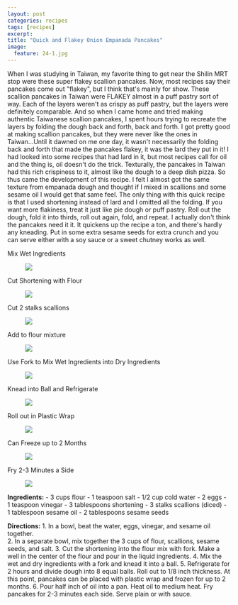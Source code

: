 ```yaml
---
layout: post
categories: recipes
tags: [recipes]
excerpt: 
title: "Quick and Flakey Onion Empanada Pancakes"
image:
  feature: 24-1.jpg
---
```


When I was studying in Taiwan, my favorite thing to get near the Shilin MRT stop were these super flakey scallion pancakes.  Now, most recipes say their pancakes come out "flakey", but I think that's mainly for show.  These scallion pancakes in Taiwan were FLAKEY almost in a puff pastry sort of way.  Each of the layers weren't as crispy as puff pastry, but the layers were definitely comparable. And so when I came home and tried making authentic Taiwanese scallion pancakes, I spent hours trying to recreate the layers by folding the dough back and forth, back and forth.  I got pretty good at making scallion pancakes, but they were never like the ones in Taiwan...Until it dawned on me one day, it wasn't necessarily the folding back and forth that made the pancakes flakey, it was the lard they put in it!  I had looked into some recipes that had lard in it, but most recipes call for oil and the thing is, oil doesn't do the trick.  Texturally, the pancakes in Taiwan had this rich crispiness to it, almost like the dough to a deep dish pizza.  So thus came the development of this recipe.  I felt I almost got the same texture from empanada dough and thought if I mixed in scallions and some sesame oil I would get that same feel.  The only thing with this quick recipe is that I used shortening instead of lard and I omitted all the folding.  If you want more flakiness, treat it just like pie dough or puff pastry. Roll out the dough, fold it into thirds, roll out again, fold, and repeat.  I actually don't think the pancakes need it it.  It quickens up the recipe a ton, and there's hardly any kneading.  Put in some extra sesame seeds for extra crunch and you can serve either with a soy sauce or a sweet chutney works as well.

Mix Wet Ingredients

<figure> <img src='/images/24-2.jpg'> </figure>

Cut Shortening with Flour

<figure> <img src='/images/24-3.jpg'> </figure>

Cut 2 stalks scallions

<figure> <img src='/images/24-4.jpg'> </figure>

Add to flour mixture

<figure> <img src='/images/24-5.jpg'> </figure>

Use Fork to Mix Wet Ingredients into Dry Ingredients

<figure> <img src='/images/24-6.jpg'> </figure>

Knead into Ball and Refrigerate

<figure> <img src='/images/24-7.jpg'> </figure>

Roll out in Plastic Wrap

<figure> <img src='/images/24-8.jpg'> </figure>

Can Freeze up to 2 Months

<figure> <img src='/images/24-9.jpg'> </figure>

Fry 2-3 Minutes a Side

<figure> <img src='/images/24-10.jpg'> </figure>
<section class='recipe'>
<p><strong>Ingredients:</strong>
- 3 cups flour 
- 1 teaspoon salt
- 1/2 cup cold water
- 2 eggs
- 1 teaspoon vinegar
- 3 tablespoons shortening
- 3 stalks scallions (diced)
- 1 tablespoon sesame oil
- 2 tablespoons sesame seeds</p>

<p><strong>Directions:</strong>
1. In a bowl, beat the water, eggs, vinegar, and sesame oil together.<br/>2. In a separate bowl, mix together the 3 cups of flour, scallions, sesame seeds, and salt.
3. Cut the shortening into the flour mix with fork. Make a well in the center of the flour and pour in the liquid ingredients.
4. Mix the wet and dry ingredients with a fork and knead it into a ball.
5. Refrigerate for 2 hours and divide dough into 8 equal balls.  Roll out to 1/8 inch thickness.  At this point, pancakes can be placed with plastic wrap and frozen for up to 2 months.
6. Pour half inch of oil into a pan.  Heat oil to medium heat.  Fry pancakes for 2-3 minutes each side.  Serve plain or with sauce.</p></section>